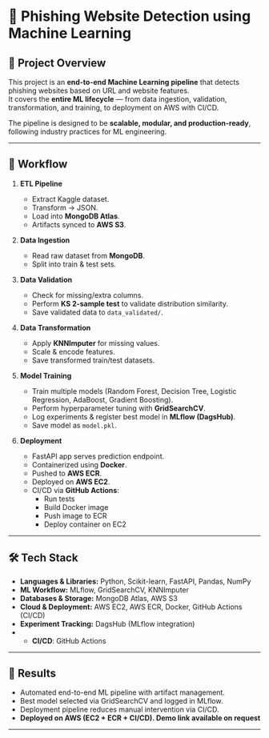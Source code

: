 # 🚀 Phishing Website Detection using Machine Learning

## 📌 Project Overview
This project is an **end-to-end Machine Learning pipeline** that detects phishing websites based on URL and website features.  
It covers the **entire ML lifecycle** — from data ingestion, validation, transformation, and training, to deployment on AWS with CI/CD.  

The pipeline is designed to be **scalable, modular, and production-ready**, following industry practices for ML engineering.

---

## 🔄 Workflow

1. **ETL Pipeline**
   - Extract Kaggle dataset.
   - Transform → JSON.
   - Load into **MongoDB Atlas**.
   - Artifacts synced to **AWS S3**.

2. **Data Ingestion**
   - Read raw dataset from **MongoDB**.
   - Split into train & test sets.

3. **Data Validation**
   - Check for missing/extra columns.
   - Perform **KS 2-sample test** to validate distribution similarity.
   - Save validated data to `data_validated/`.

4. **Data Transformation**
   - Apply **KNNImputer** for missing values.
   - Scale & encode features.
   - Save transformed train/test datasets.

5. **Model Training**
   - Train multiple models (Random Forest, Decision Tree, Logistic Regression, AdaBoost, Gradient Boosting).
   - Perform hyperparameter tuning with **GridSearchCV**.
   - Log experiments & register best model in **MLflow (DagsHub)**.
   - Save model as `model.pkl`.

6. **Deployment**
   - FastAPI app serves prediction endpoint.
   - Containerized using **Docker**.
   - Pushed to **AWS ECR**.
   - Deployed on **AWS EC2**.
   - CI/CD via **GitHub Actions**:
     - Run tests
     - Build Docker image
     - Push image to ECR
     - Deploy container on EC2

---


## 🛠️ Tech Stack
- **Languages & Libraries:** Python, Scikit-learn, FastAPI, Pandas, NumPy  
- **ML Workflow:** MLflow, GridSearchCV, KNNImputer  
- **Databases & Storage:** MongoDB Atlas, AWS S3  
- **Cloud & Deployment:** AWS EC2, AWS ECR, Docker, GitHub Actions (CI/CD)  
- **Experiment Tracking:** DagsHub (MLflow integration)
- - **CI/CD**: GitHub Actions 

---

## 🚀 Results
- Automated end-to-end ML pipeline with artifact management. 
- Best model selected via GridSearchCV and logged in MLflow.
- Deployment pipeline reduces manual intervention via CI/CD.
- **Deployed on AWS (EC2 + ECR + CI/CD). Demo link available on request**
 
---

